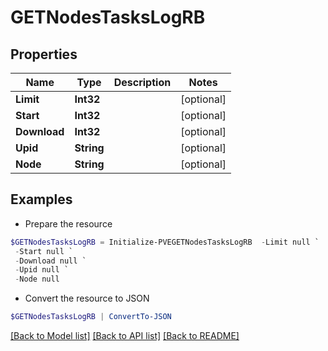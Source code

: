 # GETNodesTasksLogRB
## Properties

Name | Type | Description | Notes
------------ | ------------- | ------------- | -------------
**Limit** | **Int32** |  | [optional] 
**Start** | **Int32** |  | [optional] 
**Download** | **Int32** |  | [optional] 
**Upid** | **String** |  | [optional] 
**Node** | **String** |  | [optional] 

## Examples

- Prepare the resource
```powershell
$GETNodesTasksLogRB = Initialize-PVEGETNodesTasksLogRB  -Limit null `
 -Start null `
 -Download null `
 -Upid null `
 -Node null
```

- Convert the resource to JSON
```powershell
$GETNodesTasksLogRB | ConvertTo-JSON
```

[[Back to Model list]](../README.md#documentation-for-models) [[Back to API list]](../README.md#documentation-for-api-endpoints) [[Back to README]](../README.md)

